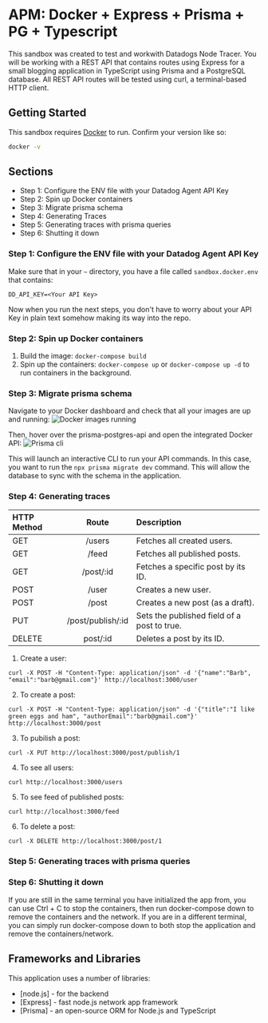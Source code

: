 # APM: Docker + Express + Prisma + PG + Typescript

This sandbox was created to test and workwith Datadogs Node Tracer. You will be working with a REST API that contains routes using Express for a small blogging application in TypeScript using Prisma and a PostgreSQL database. All REST API routes will be tested using curl, a terminal-based HTTP client.

## Getting Started
This sandbox requires [Docker](https://docs.docker.com/get-docker/) to run.
Confirm your version like so:

```sh
docker -v
```

## Sections

- Step 1: Configure the ENV file with your Datadog Agent API Key 
- Step 2: Spin up Docker containers
- Step 3: Migrate prisma schema
- Step 4: Generating Traces
- Step 5: Generating traces with prisma queries
- Step 6: Shutting it down

### Step 1: Configure the ENV file with your Datadog Agent API Key 

Make sure that in your `~` directory, you have a file called `sandbox.docker.env` that contains:

```
DD_API_KEY=<Your API Key>
```

Now when you run the next steps, you don't have to worry about your API Key in plain text somehow making its way into the repo.


### Step 2: Spin up Docker containers

1. Build the image: `docker-compose build`
2. Spin up the containers: `docker-compose up` or `docker-compose up -d` to run containers in the background.

### Step 3: Migrate prisma schema

Navigate to your Docker dashboard and check that all your images are up and running: 
![Docker images running](https://p-qkfgo2.t2.n0.cdn.getcloudapp.com/items/KouAXjoK/8578eace-651c-4173-9e70-8283ead86fe1.jpg?source=viewer&v=a7eb210fab1808b2d0ec7882fb5e1f17)

Then, hover over the prisma-postgres-api and open the integrated Docker API: 
![Prisma cli](https://p-qkfgo2.t2.n0.cdn.getcloudapp.com/items/d5u9qOo8/6d6bd25c-8631-446e-8af5-e9bfce823347.jpg?source=viewer&v=1e49063635c2c85acb601b73a3aefb48)

This will launch an interactive CLI to run your API commands. In this case, you want to run the `npx prisma migrate dev` command. This will allow the database to sync with the schema in the application.

### Step 4: Generating traces

| HTTP Method  | Route         | Description |
| :-------------|:-------------:|:------------------|
| GET          | /users             | Fetches all created users. |
| GET          | /feed              | Fetches all published posts. |
| GET          | /post/:id          | Fetches a specific post by its ID. |
| POST         | /user              | Creates a new user. |
| POST         | /post              | Creates a new post (as a draft). |
| PUT          | /post/publish/:id  | Sets the published field of a post to true. |
| DELETE       | post/:id           | Deletes a post by its ID. |


1. Create a user:

```
curl -X POST -H "Content-Type: application/json" -d '{"name":"Barb", "email":"barb@gmail.com"}' http://localhost:3000/user
```

2. To create a post:

```
curl -X POST -H "Content-Type: application/json" -d '{"title":"I like green eggs and ham", "authorEmail":"barb@gmail.com"}' http://localhost:3000/post
```

3. To pubilish a post:

```
curl -X PUT http://localhost:3000/post/publish/1
```

4. To see all users:

```
curl http://localhost:3000/users
```

5. To see feed of published posts:

```
curl http://localhost:3000/feed
```

6. To delete a post: 

```
curl -X DELETE http://localhost:3000/post/1
```

### Step 5: Generating traces with prisma queries

### Step 6: Shutting it down

If you are still in the same terminal you have initialized the app from, you can use Ctrl + C to stop the containers, then run docker-compose down to remove the containers and the network. If you are in a different terminal, you can simply run docker-compose down to both stop the application and remove the containers/network.

## Frameworks and Libraries

This application uses a number of libraries:
- [node.js] - for the backend
- [Express] - fast node.js network app framework
- [Prisma] - an open-source ORM for Node.js and TypeScript